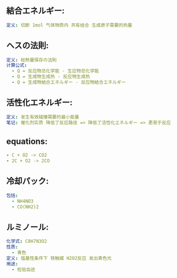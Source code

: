 ## 結合エネルギー:

```yaml
定义: 切断 1mol 气体物质内 共有结合 生成原子需要的热量

```

## ヘスの法則:

```yaml
定义: 総熱量保存の法則
计算公式:
  - Q = 反应物总化学能 - 生应物总化学能
  - Q = 生成物生成热 - 反应物生成热
  - Q = 生成物結合エネルギー - 反应物結合エネルギー

```

## 活性化エネルギー:

```yaml
定义: 发生有效碰撞需要的最小能量
笔记: 催化剂实质 降低了反应路径 => 降低了活性化エネルギー => 更易于反应

```

## equations:

```yaml
- C + O2 -> CO2
- 2C + O2 -> 2CO

```

## 冷却パック:

```yaml
包括:
  - NH4NO3
  - CO(NH2)2

```

## ルミノール:

```yaml
化学式: C8H7N3O2
性质:
  - 青色
定义: 塩基性条件下 铁触媒 H2O2反应 发出青色光
用途:
  - 检验血迹
```